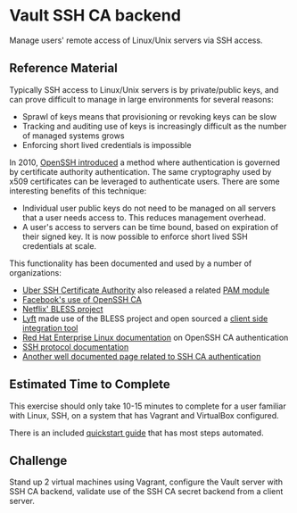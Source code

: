 #  Vault SSH CA backend
Manage users' remote access of Linux/Unix servers via SSH access.  

## Reference Material

Typically SSH access to Linux/Unix servers is by private/public keys, and can prove difficult to manage in large environments for several reasons:  

- Sprawl of keys means that provisioning or revoking keys can be slow
- Tracking and auditing use of keys is increasingly difficult as the number of managed systems grows
- Enforcing short lived credentials is impossible

In 2010, [OpenSSH introduced](http://www.openssh.com/txt/release-5.4) a method where authentication is governed by certificate authority authentication. The same cryptography used by x509 certificates can be leveraged to authenticate users. There are some interesting benefits of this technique:  

- Individual user public keys do not need to be managed on all servers that a user needs access to. This reduces management overhead.  
- A user's access to servers can be time bound, based on expiration of their signed key. It is now possible to enforce short lived SSH credentials at scale.

This functionality has been documented and used by a number of organizations:

- [Uber SSH Certificate Authority](https://medium.com/uber-security-privacy/introducing-the-uber-ssh-certificate-authority-4f840839c5cc) also released a related [PAM module](https://github.com/uber/pam-ussh) 
- [Facebook's use of OpenSSH CA](https://code.facebook.com/posts/365787980419535/scalable-and-secure-access-with-ssh/)
- [Netflix' BLESS project](https://github.com/Netflix/bless)
- [Lyft](https://eng.lyft.com/blessing-your-ssh-at-lyft-a1b38f81629d) made use of the BLESS project and open sourced a [client side integration tool](https://github.com/lyft/python-blessclient)
- [Red Hat Enterprise Linux documentation](https://access.redhat.com/documentation/en-us/red_hat_enterprise_linux/7/html/system_administrators_guide/s1-ssh-configuration) on OpenSSH CA authentication
- [SSH protocol documentation](http://cvsweb.openbsd.org/cgi-bin/cvsweb/src/usr.bin/ssh/PROTOCOL.certkeys?rev=HEAD)
- [Another well documented page related to SSH CA authentication](https://blog.habets.se/2011/07/OpenSSH-certificates.html)  

## Estimated Time to Complete
This exercise should only take 10-15 minutes to complete for a user familiar with Linux, SSH, on a system that has Vagrant and VirtualBox configured.

There is an included [quickstart guide](QUICKSTART.md) that has most steps automated.

## Challenge
Stand up 2 virtual machines using Vagrant, configure the Vault server with SSH CA backend, validate use of the SSH CA secret backend from a client server.
